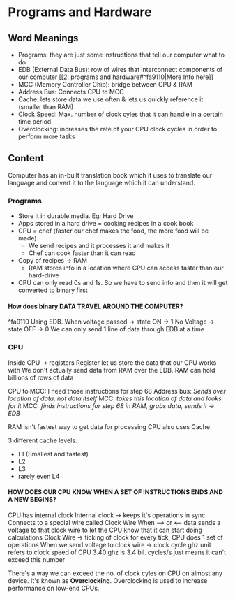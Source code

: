 # Programs and Hardware
## Word Meanings
- Programs: they are just some instructions that tell our computer what to do
- EDB (External Data Bus): row of wires that interconnect components of our computer [[2. programs and hardware#^fa9110|More Info here]]
- MCC (Memory Controller Chip): bridge between CPU & RAM
- Address Bus:  Connects CPU to MCC
- Cache: lets store data we use often & lets us quickly reference it (smaller than RAM)
- Clock Speed: Max. number of clock cyles that it can handle in a certain time period
- Overclocking: increases the rate of your CPU clock cycles in order to perform more tasks

## Content
Computer has an in-built translation book which it uses to translate our language and convert it to the language which it can understand.

### Programs
- Store it in durable media. Eg: Hard Drive
- Apps stored in a hard drive = cooking recipes in a cook book
- CPU = chef (faster our chef makes the food, the more food will be made)
	- We send recipes and it processes it and makes it
	- Chef can cook faster than it can read
- Copy of recipes -> RAM
	- RAM stores info in a location where CPU can access faster than our hard-drive
- CPU can only read 0s and 1s. So we have to send info and then it will get converted to binary first


#### How does binary DATA TRAVEL AROUND THE COMPUTER?
^fa9110
Using EDB. 
When voltage passed -> state ON -> 1
No Voltage -> state OFF -> 0
We can only send 1 line of data through EDB at a time


### CPU
Inside CPU -> registers
Register let us store the data that our CPU works with
We don't actually send data from RAM over the EDB. RAM can hold billions of rows of data

CPU to MCC: I need those instructions for step 68
Address bus: _Sends over location of data, not data itself_
MCC: _takes this location of data and looks for it_
MCC: _finds instructions for step 68 in RAM, grabs data, sends it -> EDB_

RAM isn't fastest way to get data for processing
CPU also uses Cache

3 different cache levels:
- L1 (Smallest and fastest) 
- L2 
- L3
- rarely even L4

#### HOW DOES OUR CPU KNOW WHEN A SET OF INSTRUCTIONS ENDS AND A NEW BEGINS?
CPU has internal clock 
Internal clock -> keeps it's operations in sync
Connects to a special wire called Clock Wire
When --> or <-- data
sends a voltage to that clock wire to let the CPU know that it can start doing calculations
Clock Wire -> ticking of clock
for every tick, CPU does 1 set of operations
When we send voltage to clock wire -> clock cycle
ghz unit refers to clock speed of CPU
3.40 ghz is 3.4 bil. cycles/s
just means it can't exceed this number

There's a way we can exceed the no. of clock cyles on CPU on almost any device. It's known as **Overclocking**. 
Overclocking is used to increase performance on low-end CPUs. 
